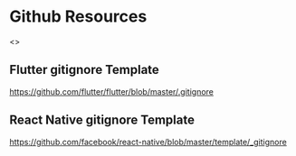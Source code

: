 # Github Resources

<<Haven have time to write>>

## Flutter gitignore Template

https://github.com/flutter/flutter/blob/master/.gitignore

## React Native gitignore Template

https://github.com/facebook/react-native/blob/master/template/_gitignore




